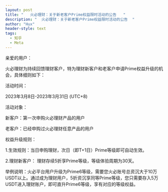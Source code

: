 ```yaml
---
layout: post
title: "   火必理财：关于新老客户Prime权益限时活动的公告   "
description: "  火必理财：关于新老客户Prime权益限时活动的公告  "
author: "Hux"
header-style: text
tags:
  - 知乎
  - Meta
---
```



亲爱的用户：

火必理财为持续回馈理财客户，特为理财新客户和老客户申请Prime权益升级的机会，具体细则如下：

 

活动时间：

2023年3月8日-2023年3月31日 (UTC+8)

 

活动对象：

新客户：第一次申购火必理财产品的用户

老客户：已经申购过火必理财任意产品的用户

 

权益升级规则：

1.生效规则：当日申购理财，次日（即T+1日）Prime等级即可自动生效。
 
2.理财新客户：
理财存续5折享Prime等级，等级体验周期为30天。

举例说明：火必平台用户升级为Prime6等级，需要您火必账号总资沉大于10万USDT以上。通过成为理财用户，5折资沉享同等Prime等级，您只需要存入5万USDT进入理财账户，即可直升Prime6等级，享有对应的等级权益。
